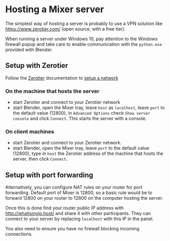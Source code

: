 # Hosting a Mixer server

The simplest way of hosting a server is probably to use a VPN solution like https://www.zerotier.com/ (open source, with a free tier).

When running a server under Windows 10, pay attention to the Windows firewall popup and take care to enable communication with the `python.exe` provided with Blender.

## Setup with Zerotier

Follow the [Zerotier](https://www.zerotier.com/) documentation to [setup a network](https://zerotier.atlassian.net/wiki/spaces/SD/pages/8454145/Getting+Started+with+ZeroTier)

### On the machine that hosts the server
- start Zerotier and connect to your Zerotier network
- start Blender, open the Mixer tray, leave `host` as `localhost`, leave `port` to the default value (12800), in `Advanced Options` check `Show server console` and click `Connect`. This starts the server with a console.

### On client machines
- start Zerotier and connect to your Zerotier network.
- start Blender, open the Mixer tray, leave `port` to the default value (12800), type in `host` the Zerotier address of the machine that hosts the server, then click `Connect`.

## Setup with port forwarding

Alternatively, you can configure NAT rules on your router for port forwarding. 
Default port of Mixer is 12800, so a basic rule would be to forward 12800 on your router to 12800 on the computer hosting the server. 

Once this is done find your router public IP address with http://whatismyip.host/ and share it with other participants. They can connect to your server by replacing `localhost` with this IP in the panel. 

You also need to ensure you have no firewall blocking incoming connections.